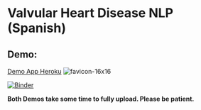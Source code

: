 # Valvular Heart Disease NLP (Spanish)

## Demo:
[Demo App Heroku](https://valvularheartdisease.herokuapp.com/) ![favicon-16x16](https://github.com/heroku/favicon/raw/master/favicon.iconset/icon_16x16.png)

[![Binder](https://mybinder.org/badge_logo.svg)](https://mybinder.org/v2/gh/IA-Cardiologia-husa/VHD_NLP/master?urlpath=voila%2Frender%2FApp.ipynb)

**Both Demos take some time to fully upload. Please be patient.**
